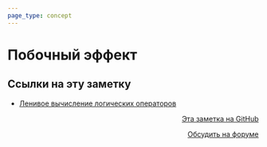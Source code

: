 ```yaml
---
page_type: concept
---
```


# Побочный эффект



## Ссылки на эту заметку

* [Ленивое вычисление логических операторов](20221120112239.md)


<p v-pre style="text-align: right">
  <a href="https://github.com/Kverde/algorithms/blob/main/source/20221120112756.md" target="_blank">
  Эта заметка на GitHub
  </a>
</p>



<p v-pre style="text-align: right">
  <a href="https://discourse.comtext.space/new-topic?title=%D0%9F%D0%BE%D0%B1%D0%BE%D1%87%D0%BD%D1%8B%D0%B9%20%D1%8D%D1%84%D1%84%D0%B5%D0%BA%D1%82&body=&category=algorithm" target="_blank">
  Обсудить на форуме
  </a>
</p>
